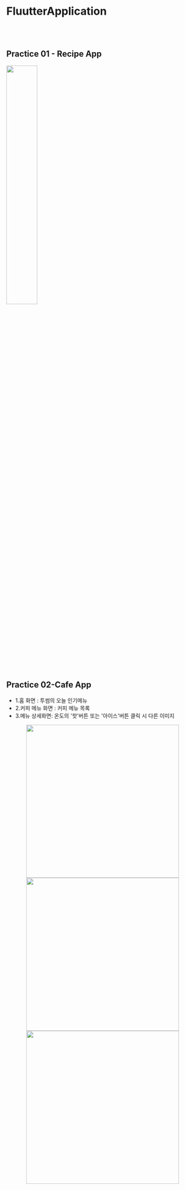 <h1>FluutterApplication</h1>
<br/>
<br/>
<style>
  .flex-container {
    display: flex; /* Flex 컨테이너 설정 */
    width: 100%; /* 컨테이너 너비 설정 */
  }
  .flex-container img {
    /* 이미지에 대한 추가적인 스타일링이 필요하면 여기에 작성 */
    height: auto; /* 이미지의 비율을 유지하면서 높이 자동 조절 */
    width: auto; /* 너비 자동 조절 */
  }
</style>
<h2>Practice 01 - Recipe App</h2> 
<img src="https://github.com/tkv00/FluutterApplication/assets/144890194/498f2e7c-771b-4837-b2ab-597e6c802951" width=40% height=40% >
<br/>
<br/>
<h2>Practice 02-Cafe App</h2>
<ul>
  <li>1.홈 화면 : 투썸의 오늘 인기메뉴</li>
  <li>2.커피 메뉴 화면 : 커피 메뉴 목록</li>
  <li>3.메뉴 상세화면: 온도의 '핫'버튼 또는 '아이스'버튼 클릭 시 다른 이미지</li>
</ul>
<figure class="thrid" align="center">
  <a ><img height="400px" src="https://github.com/tkv00/FluutterApplication/assets/144890194/c1dffade-9626-4e99-a59b-3d10d5f11da8"></a>
  <a><img  height="400px" src="https://github.com/tkv00/FluutterApplication/assets/144890194/7a2a58ae-0dcb-4756-a462-2c842749260f"></a>
  <a><img  height="400px" src="https://github.com/tkv00/FluutterApplication/assets/144890194/18d4cc89-b655-4595-80a1-2470472d506a"></a>
</figure>

